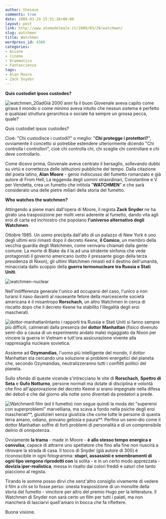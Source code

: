 ```yaml
---
author: thesave
comments: true
date: 2009-03-29 15:51:26+00:00
layout: post
link: http://www.atomodelmale.it/2009/03/29/watchmen/
slug: watchmen
title: Watchmen
wordpress_id: 4386
categories:
- Azione
- Cinema
- Drammatico
- Fantascienza
tags:
- Alan Moore
- Zack Snyder
---
```


**Quis custodiet ipsos custodes?**

![watchmen_20ad](http://www.atomodelmale.it/wp-content/uploads/2009/03/watchmen_20ad.jpg)Già 2000 anni fa il buon Giovenale aveva capito come girava il mondo o come minimo aveva intuito che nessun sistema è perfetto e qualsiasi struttura gerarchica o sociale ha sempre un grossa pecca, quale?

Quis custodiet ipsos custodes?

Cioè: "Chi custodisce i custodi?" o meglio: "**Chi protegge i protettori?**", ovviamente il concetto si potrebbe estendere ulteriormente dicendo "Chi controlla i controllori", cioè chi controlla chi, chi sceglie chi controllare e chi deve controllarlo.

Come dicevo prima, Giovenale aveva centrato il bersaglio, sollevando dubbi su virtù e correttezza delle istituzioni pubbliche del tempo. Dalla citazione del poeta latino, **Alan Moore** - genio indiscusso del fumetto romanzato e già autore di From Hell, La leggenda degli uomini straordinari, Constantine e V per Vendetta, crea un fumetto che intitola "**WATCHMEN**" e che sarà considerato una delle pietre miliari della storia del fumetto.<!-- more -->

**Who watches the watchmen?**

Attingendo a piene mani dall'opera di Moore, il regista **Zack Snyder** ne ha girato una trasposizione per molti versi aderente al fumetto, dando vita agli eroi di carta ed inchiostro che popolano **l'universo alternativo degli Watchmen**.

Ottobre 1985. Un uomo precipita dall'alto di un palazzo di New York è uno degli ultimi eroi rimasti dopo il decreto Keene, **il Comico**, un membro della vecchia guardia degli Watchmen, come venivano chiamati dalla gente comune.
La morte di Blake da il la ad una stridente sinfonia che vede protagonisti il governo americano (sotto il pressante giogo della terza presidenza di Nixon), gli ultimi Watchmen rimasti ed il destino dell'umanità, minacciata dallo scoppio della **guerra termonucleare tra Russia e Stati Uniti**.


![watchmen-nuclear](http://www.atomodelmale.it/wp-content/uploads/2009/03/watchmen-nuclear.jpg)



Nell'indifferenza generale l'unico ad occuparsi del caso, l'unico a non turarsi il naso davanti al nauseante fetore della marcescente società americana è il misantropo **Rorschach**, un altro Watchmen in cerca di riscatto dopo che il decreto Keene ha stabilito l'illegalità degli eroi mascherati.

![dottor-manhattan](http://www.atomodelmale.it/wp-content/uploads/2009/03/dottor-manhattan-300x121.jpg)Intanto i rapporti tra Russia e Stati Uniti si fanno sempre più difficili, calmierati dalla presenza del **dottor Manhattan** (fisico divenuto semi-dio a causa di un esperimento andato male) ingaggiato da Nixon per vincere la guerra in Vietnam e tutt'ora assicurazione vivente alla rappresaglia nucleare sovietica.

Assieme ad **Ozymandias**, l'uomo più intelligente del mondo, il dottor Manhattan sta cercando una soluzione ai problemi energetici del pianeta che, secondo Ozymandias, neutralizzeranno tutti i conflitti politici del pianeta.

Sullo sfondo di queste vicende s'intrecciano le vite di **Rorschach**, **Spettro di Seta** e **Gufo Notturno**, persone normali ma dotate di disciplina e volontà che fino all'approvazione del decreto Keene si erano impegnate nella difesa dei deboli e che dal giorno alla notte sono diventati da predatori a prede.

![Watchmen](http://www.atomodelmale.it/wp-content/uploads/2009/03/2009_watchmen_018.jpg)Il film (ed il fumetto) non segue quindi la moda dei "supereroi con superproblemi" marvelliana, ma scava a fondo nella psiche degli eroi mascherati**, giustizieri senza giustizia che come tutte le persone di questa terra amano, odiano, provano gelosia e paura**. Perfino un semi-dio come il dottor Manhattan soffre di forti problemi di personalità e di un comprensibile delirio di onnipotenza.

Ovviamente **la trama** - made in Moore - **è allo stesso tempo energica e convulsa**, capace di attrarre uno spettatore che fino alla fine non riuscirà a ritrovare la strada di casa. Il tocco di Snyder (già autore di 300) è riconoscibile in ogni fotogramma: **stupri, assassinii e smembramenti di ogni tipo vengono riprodotti con** la solita - e in un certo modo apprezzata - **dovizia iper-realistica**, messa in risalto dai colori freddi e saturi che tanto piacciono al regista.

Tirando le somme posso dirvi che senz'altro consiglio vivamente di vedere il film a chi se lo fosse perso: onesta trasposizione di un monolite della storia del fumetto - vincitore per altro del premio Hugo per la letteratura. Il Watchmen di Snyder non sarà certo un film per tutti i palati, ma non mancherà di lasciarvi quell'amaro in bocca che fa riflettere.

Buona visione.
